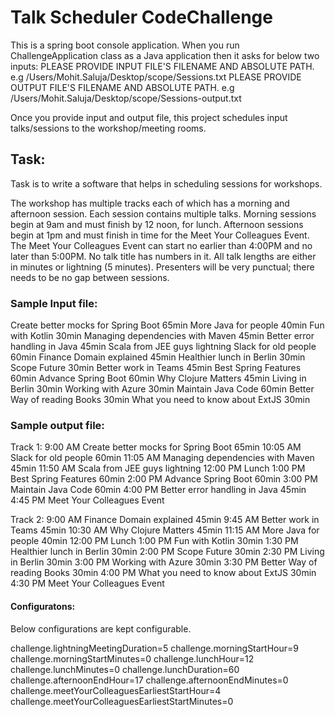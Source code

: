 # Talk Scheduler Code​ ​Challenge  
This is a spring boot console application. When you run ChallengeApplication class as a Java application then it asks for below two inputs:
PLEASE PROVIDE INPUT FILE'S FILENAME AND ABSOLUTE PATH. e.g /Users/Mohit.Saluja/Desktop/scope/Sessions.txt
PLEASE PROVIDE OUTPUT FILE'S FILENAME AND ABSOLUTE PATH. e.g /Users/Mohit.Saluja/Desktop/scope/Sessions-output.txt

Once you provide input and output file, this project schedules input talks/sessions to the workshop/meeting rooms.

## Task:

Task is to write a software that helps in scheduling sessions for workshops. 

The workshop has multiple tracks each of which has a morning and afternoon session.
Each session contains multiple talks.
Morning sessions begin at 9am and must finish by 12 noon, for lunch.
Afternoon sessions begin at 1pm and must finish in time for the Meet Your Colleagues Event.
The Meet Your Colleagues Event can start no earlier than 4:00PM and no later than 5:00PM.
No talk title has numbers in it.
All talk lengths are either in minutes or lightning (5 minutes).
Presenters will be very punctual; there needs to be no gap between sessions.


### Sample Input file:  

Create better mocks for Spring Boot 65min
More Java for people 40min
Fun with Kotlin 30min
Managing dependencies with Maven 45min
Better error handling in Java 45min
Scala from JEE guys lightning
Slack for old people 60min
Finance Domain explained 45min
Healthier lunch in Berlin 30min
Scope Future 30min
Better work in Teams 45min
Best Spring Features 60min
Advance Spring Boot 60min
Why Clojure Matters 45min
Living in Berlin 30min
Working with Azure 30min
Maintain Java Code 60min
Better Way of reading Books 30min
What you need to know about ExtJS 30min


### Sample output file:  
Track 1:
9:00 AM Create better mocks for Spring Boot 65min
10:05 AM Slack for old people 60min
11:05 AM Managing dependencies with Maven 45min
11:50 AM Scala from JEE guys lightning
12:00 PM Lunch
1:00 PM Best Spring Features 60min
2:00 PM Advance Spring Boot 60min
3:00 PM Maintain Java Code 60min
4:00 PM Better error handling in Java 45min
4:45 PM Meet Your Colleagues Event

Track 2:
9:00 AM Finance Domain explained 45min
9:45 AM Better work in Teams 45min
10:30 AM Why Clojure Matters 45min
11:15 AM More Java for people 40min
12:00 PM Lunch
1:00 PM Fun with Kotlin 30min
1:30 PM Healthier lunch in Berlin 30min
2:00 PM Scope Future 30min
2:30 PM Living in Berlin 30min
3:00 PM Working with Azure 30min
3:30 PM Better Way of reading Books 30min
4:00 PM What you need to know about ExtJS 30min
4:30 PM Meet Your Colleagues Event


#### Configuratons:  
Below configurations are kept configurable. 

challenge.lightningMeetingDuration=5
challenge.morningStartHour=9
challenge.morningStartMinutes=0
challenge.lunchHour=12
challenge.lunchMinutes=0
challenge.lunchDuration=60
challenge.afternoonEndHour=17
challenge.afternoonEndMinutes=0
challenge.meetYourColleaguesEarliestStartHour=4
challenge.meetYourColleaguesEarliestStartMinutes=0

